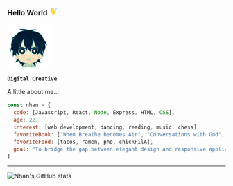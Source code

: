 ### Hello World <img src="waving.gif" width="20">

<img src="littledude.gif" width="100">

**`Digital Creative`**

A little about me...
```javascript
const nhan = {
  code: [Javascript, React, Node, Express, HTML, CSS],
  age: 22,
  interest: [web development, dancing, reading, music, chess],
  favoriteBook: ["When Breathe becomes Air", "Conversations with God", "Sapiens", "The Courage to be Disliked"],
  favoriteFood: [tacos, ramen, pho, chickFilA],
  goal: "To bridge the gap between elegant design and responsive application."
}
```
------------------

![Nhan's GitHub stats](https://github-readme-stats.vercel.app/api?username=nhanng19&show_icons=true&theme=github_dark) 

